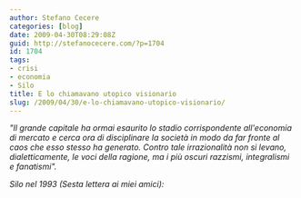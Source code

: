 ```yaml
---
author: Stefano Cecere
categories: [blog]
date: 2009-04-30T08:29:08Z
guid: http://stefanocecere.com/?p=1704
id: 1704
tags:
- crisi
- economia
- Silo
title: E lo chiamavano utopico visionario
slug: /2009/04/30/e-lo-chiamavano-utopico-visionario/
---
```


_"Il grande capitale ha ormai esaurito lo stadio corrispondente all'economia di mercato e cerca ora di disciplinare la società in modo da far fronte al caos che esso stesso ha generato. Contro tale irrazionalità non si levano, dialetticamente, le voci della ragione, ma i più oscuri razzismi, integralismi e fanatismi"._

 _Silo nel 1993 (Sesta lettera ai miei amici): <span></span>_